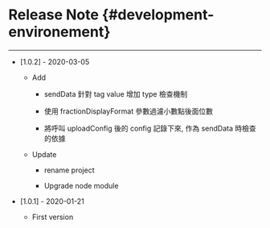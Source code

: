 # Release Note {#development-environement}

---

* \[1.0.2\] - 2020-03-05

  * Add

    * sendData 針對 tag value 增加 type 檢查機制

    * 使用 fractionDisplayFormat 參數過濾小數點後面位數

    * 將呼叫 uploadConfig 後的 config 記錄下來, 作為 sendData 時檢查的依據

  * Update

    * rename project

    * Upgrade node module

* \[1.0.1\] - 2020-01-21

  * First version



